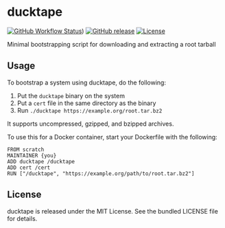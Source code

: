 ducktape
=======

[![GitHub Workflow Status](https://img.shields.io/github/actions/workflow/status/dock0/ducktape/build.yaml?branch=main)](https://github.com/dock0/ducktape/actions))
[![GitHub release](https://img.shields.io/github/release/dock0/ducktape.svg)](https://github.com/dock0/ducktape/releases)
[![License](https://img.shields.io/github/license/dock0/ducktape)](https://github.com/dock0/ducktape/blob/master/LICENSE)

Minimal bootstrapping script for downloading and extracting a root tarball

## Usage

To bootstrap a system using ducktape, do the following:

1. Put the `ducktape` binary on the system
2. Put a `cert` file in the same directory as the binary
3. Run `./ducktape https://example.org/root.tar.bz2`

It supports uncompressed, gzipped, and bzipped archives.

To use this for a Docker container, start your Dockerfile with the following:

```
FROM scratch
MAINTAINER {you}
ADD ducktape /ducktape
ADD cert /cert
RUN ["/ducktape", "https://example.org/path/to/root.tar.bz2"]
```

## License

ducktape is released under the MIT License. See the bundled LICENSE file for details.
